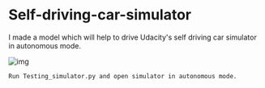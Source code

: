 # Self-driving-car-simulator
I made a model which will help to drive Udacity's self driving car simulator in autonomous mode.

<img src="https://i.imgur.com/rWOSwNj.gif" alt="img"/>

`Run Testing_simulator.py and open simulator in autonomous mode.`
